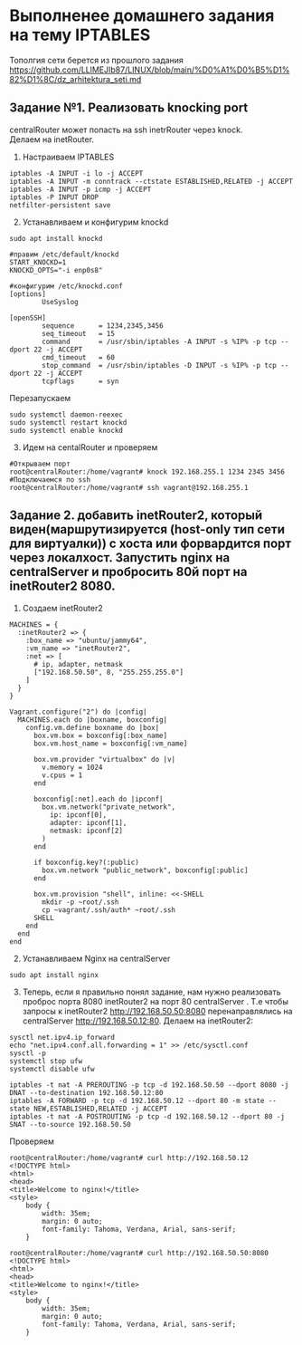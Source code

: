 # Выполненее домашнего задания на тему IPTABLES
Тополгия сети берется из прошлого задания   https://github.com/LLlMEJIb87/LINUX/blob/main/%D0%A1%D0%B5%D1%82%D1%8C/dz_arhitektura_seti.md    
## Задание №1. Реализовать knocking port
centralRouter может попасть на ssh inetrRouter через knock.     
Делаем на inetRouter.
1. Настраиваем IPTABLES
```
iptables -A INPUT -i lo -j ACCEPT
iptables -A INPUT -m conntrack --ctstate ESTABLISHED,RELATED -j ACCEPT
iptables -A INPUT -p icmp -j ACCEPT
iptables -P INPUT DROP
netfilter-persistent save
```
2. Устанавливаем и конфигурим knockd
```
sudo apt install knockd

#правим /etc/default/knockd
START_KNOCKD=1
KNOCKD_OPTS="-i enp0s8"

#конфигурим /etc/knockd.conf
[options]
        UseSyslog

[openSSH]
        sequence      = 1234,2345,3456
        seq_timeout   = 15
        command       = /usr/sbin/iptables -A INPUT -s %IP% -p tcp --dport 22 -j ACCEPT
        cmd_timeout   = 60
        stop_command  = /usr/sbin/iptables -D INPUT -s %IP% -p tcp --dport 22 -j ACCEPT
        tcpflags      = syn
```
Перезапускаем
```
sudo systemctl daemon-reexec
sudo systemctl restart knockd
sudo systemctl enable knockd
```
3. Идем на centalRouter и проверяем
```
#Открываем порт
root@centralRouter:/home/vagrant# knock 192.168.255.1 1234 2345 3456
#Подключаемся по ssh
root@centralRouter:/home/vagrant# ssh vagrant@192.168.255.1
```
## Задание 2. добавить inetRouter2, который виден(маршрутизируется (host-only тип сети для виртуалки)) с хоста или форвардится порт через локалхост. Запустить nginx на centralServer и пробросить 80й порт на inetRouter2 8080.
1. Создаем inetRouter2
```
MACHINES = {
  :inetRouter2 => {
    :box_name => "ubuntu/jammy64",
    :vm_name => "inetRouter2",
    :net => [
      # ip, adapter, netmask
      ["192.168.50.50", 8, "255.255.255.0"]
    ]
  }
}

Vagrant.configure("2") do |config|
  MACHINES.each do |boxname, boxconfig|
    config.vm.define boxname do |box|
      box.vm.box = boxconfig[:box_name]
      box.vm.host_name = boxconfig[:vm_name]

      box.vm.provider "virtualbox" do |v|
        v.memory = 1024
        v.cpus = 1
      end

      boxconfig[:net].each do |ipconf|
        box.vm.network("private_network",
          ip: ipconf[0],
          adapter: ipconf[1],
          netmask: ipconf[2]
        )
      end

      if boxconfig.key?(:public)
        box.vm.network "public_network", boxconfig[:public]
      end

      box.vm.provision "shell", inline: <<-SHELL
        mkdir -p ~root/.ssh
        cp ~vagrant/.ssh/auth* ~root/.ssh
      SHELL
    end
  end
end
```
2. Устанавливаем Nginx на centralServer
```
sudo apt install nginx
```
3. Теперь, если я правильно понял задание, нам нужно реализовать проброс порта 8080 inetRouter2 на порт 80 centralServer . Т.е чтобы запросы к inetRouter2 http://192.168.50.50:8080 перенаправлялись на centralServer http://192.168.50.12:80. Делаем на inetRouter2:
```
sysctl net.ipv4.ip_forward
echo "net.ipv4.conf.all.forwarding = 1" >> /etc/sysctl.conf
sysctl -p
systemctl stop ufw
systemctl disable ufw
```
```
iptables -t nat -A PREROUTING -p tcp -d 192.168.50.50 --dport 8080 -j DNAT --to-destination 192.168.50.12:80
iptables -A FORWARD -p tcp -d 192.168.50.12 --dport 80 -m state --state NEW,ESTABLISHED,RELATED -j ACCEPT
iptables -t nat -A POSTROUTING -p tcp -d 192.168.50.12 --dport 80 -j SNAT --to-source 192.168.50.50

```

Проверяем
```
root@centralRouter:/home/vagrant# curl http://192.168.50.12
<!DOCTYPE html>
<html>
<head>
<title>Welcome to nginx!</title>
<style>
    body {
        width: 35em;
        margin: 0 auto;
        font-family: Tahoma, Verdana, Arial, sans-serif;
    }
```
```
root@centralRouter:/home/vagrant# curl http://192.168.50.50:8080
<!DOCTYPE html>
<html>
<head>
<title>Welcome to nginx!</title>
<style>
    body {
        width: 35em;
        margin: 0 auto;
        font-family: Tahoma, Verdana, Arial, sans-serif;
    }
```
